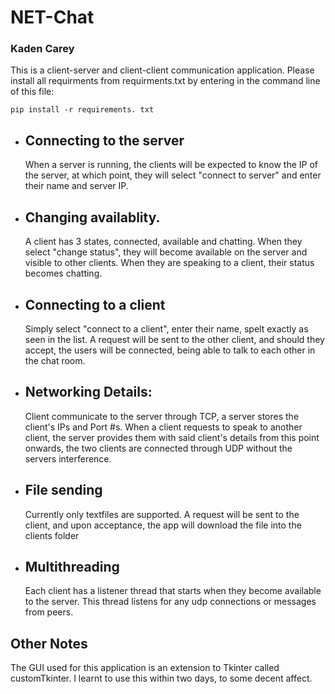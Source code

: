 # NET-Chat

### Kaden Carey

This is a client-server and client-client communication application.
Please install all requirments from requirments.txt by entering in the command line of this file:

```
pip install -r requirements. txt
```

- ## Connecting to the server

  When a server is running, the clients will be expected to know the IP of the server, at which point, they will select "connect to server" and enter their name and server IP.

- ## Changing availablity.

  A client has 3 states, connected, available and chatting. When they select "change status", they will become available on the server and visible to other clients. When they are speaking to a client, their status becomes chatting.

- ## Connecting to a client
  Simply select "connect to a client", enter their name, spelt exactly as seen in the list.
  A request will be sent to the other client, and should they accept, the users will be connected, being able to talk to each other in the chat room.
- ## Networking Details:
  Client communicate to the server through TCP, a server stores the client's IPs and Port #s. When a client requests to speak to another client, the server provides them with said client's details
  from this point onwards, the two clients are connected through UDP without the servers interference.
- ## File sending
  Currently only textfiles are supported. A request will be sent to the client, and upon acceptance, the app will download the file into the clients folder
- ## Multithreading
  Each client has a listener thread that starts when they become available to the server. This thread listens for any udp connections or messages from peers.

## Other Notes

The GUI used for this application is an extension to Tkinter called customTkinter. I learnt to use this within two days, to some decent affect.
